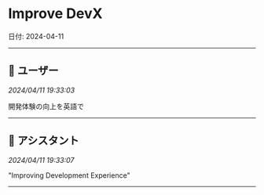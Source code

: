 # Improve DevX

日付: 2024-04-11

---

## 👤 ユーザー
*2024/04/11 19:33:03*

開発体験の向上を英語で

---

## 🤖 アシスタント
*2024/04/11 19:33:07*

"Improving Development Experience"

---
